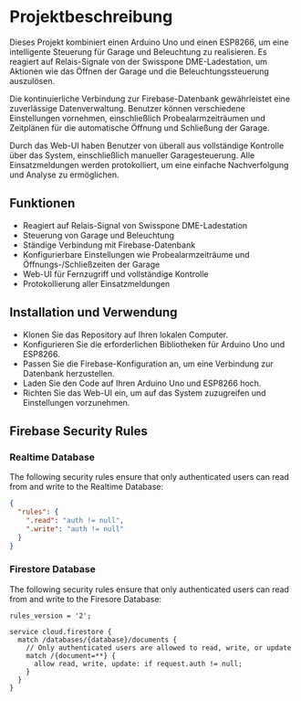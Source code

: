 # Projektbeschreibung
Dieses Projekt kombiniert einen Arduino Uno und einen ESP8266, um eine intelligente Steuerung für Garage und Beleuchtung zu realisieren. Es reagiert auf Relais-Signale von der Swisspone DME-Ladestation, um Aktionen wie das Öffnen der Garage und die Beleuchtungssteuerung auszulösen.

Die kontinuierliche Verbindung zur Firebase-Datenbank gewährleistet eine zuverlässige Datenverwaltung. Benutzer können verschiedene Einstellungen vornehmen, einschließlich Probealarmzeiträumen und Zeitplänen für die automatische Öffnung und Schließung der Garage.

Durch das Web-UI haben Benutzer von überall aus vollständige Kontrolle über das System, einschließlich manueller Garagesteuerung. Alle Einsatzmeldungen werden protokolliert, um eine einfache Nachverfolgung und Analyse zu ermöglichen.

## Funktionen
* Reagiert auf Relais-Signal von Swisspone DME-Ladestation
* Steuerung von Garage und Beleuchtung
* Ständige Verbindung mit Firebase-Datenbank
* Konfigurierbare Einstellungen wie Probealarmzeiträume und Öffnungs-/Schließzeiten der Garage
* Web-UI für Fernzugriff und vollständige Kontrolle
* Protokollierung aller Einsatzmeldungen

## Installation und Verwendung
* Klonen Sie das Repository auf Ihren lokalen Computer.
* Konfigurieren Sie die erforderlichen Bibliotheken für Arduino Uno und ESP8266.
* Passen Sie die Firebase-Konfiguration an, um eine Verbindung zur Datenbank herzustellen.
* Laden Sie den Code auf Ihren Arduino Uno und ESP8266 hoch.
* Richten Sie das Web-UI ein, um auf das System zuzugreifen und Einstellungen vorzunehmen.

## Firebase Security Rules
### Realtime Database

The following security rules ensure that only authenticated users can read from and write to the Realtime Database:

```json
{
  "rules": {
    ".read": "auth != null", 
    ".write": "auth != null"
  }
}
```

### Firestore Database

The following security rules ensure that only authenticated users can read from and write to the Firesore Database:

```
rules_version = '2';

service cloud.firestore {
  match /databases/{database}/documents {
    // Only authenticated users are allowed to read, write, or update
    match /{document=**} {
      allow read, write, update: if request.auth != null;
    }
  }
}
```
